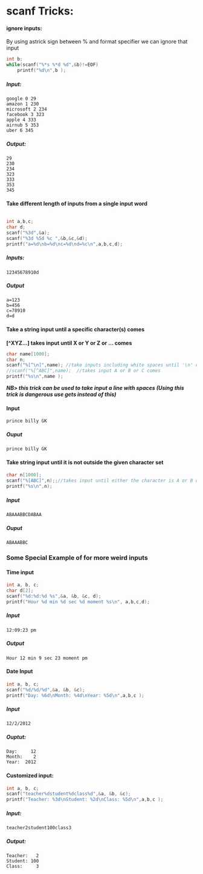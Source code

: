 # scanf Tricks:

#### ignore inputs:

By using astrick sign between % and format specifier we can ignore that input

```c++
int b;
while(scanf("%*s %*d %d",&b)!=EOF)
    printf("%d\n",b );
```

##### Input:

```
google 0 29
amazon 1 230
microsoft 2 234
facebook 3 323
apple 4 333
airnub 5 353
uber 6 345
```

##### Output:

```
29
230
234
323
333
353
345

```





#### Take different length of inputs from a single input word

```c++

int a,b,c;
char d;
scanf("%3d",&a);
scanf("%3d %5d %c ",&b,&c,&d);
printf("a=%d\nb=%d\nc=%d\nd=%c\n",a,b,c,d);
```

##### Inputs:

```
12345678910d
```

#####  Output

```
a=123
b=456
c=78910
d=d
```





#### Take a string input until a specific character(s) comes

**[^XYZ...] takes input until X or Y or Z  or ... comes**

```c++
char name[1000];
char n;
scanf("%[^\n]",name); //take inputs including white spaces until '\n' comes
//scanf("%[^ABC]",name);  //takes input A or B or C comes
printf("%s\n",name );

```

***NB> this trick can be  used to take input a line with spaces (Using this trick is dangerous use gets instead of this)***  

#### Input

```
prince billy GK

```

##### Ouput

```
prince billy GK
```



#### Take string input until it is not outside the given character set

```c++
char n[1000];
scanf("%[ABC]",n);;//takes input until either the character is A or B or C
printf("%s\n",n); 
```
##### Input

```
ABAAABBCDABAA
```

##### Ouput

```
ABAAABBC
```





### Some Special Example of for more weird inputs

#### Time input

```c++
int a, b, c;
char d[2];
scanf("%d:%d:%d %s",&a, &b, &c, d);
printf("Hour %d min %d sec %d moment %s\n", a,b,c,d); 
```

##### Input

```
12:09:23 pm
```

##### Output

```
Hour 12 min 9 sec 23 moment pm

```



#### Date Input

```c++
int a, b, c;
scanf("%d/%d/%d",&a, &b, &c);
printf("Day: %6d\nMonth: %4d\nYear: %5d\n",a,b,c );
```

##### Input

```
12/2/2012
```

##### Ouptut:

```
Day:     12
Month:    2
Year:  2012
```



#### Customized input:

```c++
int a, b, c;
scanf("teacher%dstudent%dclass%d",&a, &b, &c);
printf("Teacher: %3d\nStudent: %2d\nClass: %5d\n",a,b,c );
```

##### Input:

```
teacher2student100class3
```

##### Output:

```
Teacher:   2
Student: 100
Class:     3

```

